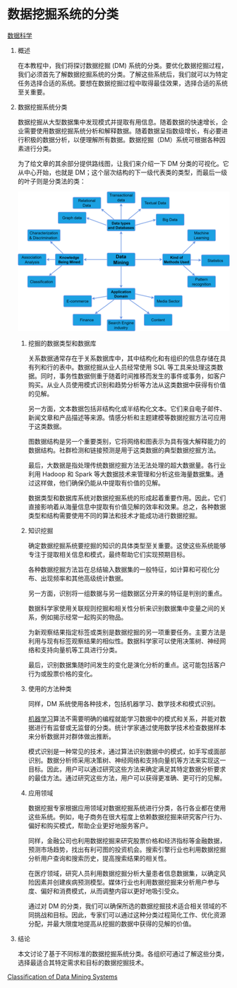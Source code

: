 # 数据挖掘系统的分类

[数据科学](https://www.baeldung.com/cs/category/ai/data-science)

1. 概述

    在本教程中，我们将探讨数据挖掘 (DM) 系统的分类。要优化数据挖掘过程，我们必须首先了解数据挖掘系统的分类。了解这些系统后，我们就可以为特定任务选择合适的系统。要想在数据挖掘过程中取得最佳效果，选择合适的系统至关重要。

2. 数据挖掘系统分类

    数据挖掘从大型数据集中发现模式并提取有用信息。随着数据的快速增长，企业需要使用数据挖掘系统分析和解释数据。随着数据呈指数级增长，有必要进行积极的数据分析，以便理解所有数据。数据挖掘（DM）系统可根据各种因素进行分类。

    为了给文章的其余部分提供路线图，让我们来介绍一下 DM 分类的可视化。它从中心开始，也就是 DM；这个层次结构的下一级代表类的类型，而最后一级的叶子则是分类法的类：

    ![DM分类的可视化](pic/1_DataMiningClassificationMC.png)

    1. 挖掘的数据类型和数据库

        关系数据通常存在于关系数据库中，其中结构化和有组织的信息存储在具有列和行的表中。数据挖掘从业人员经常使用 SQL 等工具来处理这类数据。同时，事务性数据侧重于随着时间推移而发生的事件或事务，如客户购买。从业人员使用模式识别和趋势分析等方法从这类数据中获得有价值的见解。

        另一方面，文本数据包括非结构化或半结构化文本。它们来自电子邮件、新闻文章和产品描述等来源。情感分析和主题建模等数据挖掘方法可应用于这类数据。

        图数据结构是另一个重要类别，它将网络和图表示为具有强大解释能力的数据结构。社群检测和链接预测是用于这类数据的典型数据挖掘方法。

        最后，大数据是指处理传统数据挖掘方法无法处理的超大数据量。各行业利用 Hadoop 和 Spark 等大数据技术来管理和分析这些海量数据集。通过这样做，他们确保仍能从中提取有价值的见解。

        数据类型和数据库系统对数据挖掘系统的形成起着重要作用。因此，它们直接影响着从海量信息中提取有价值见解的效率和效果。总之，各种数据类型和结构需要使用不同的算法和技术才能成功进行数据挖掘。

    2. 知识挖掘

        确定数据挖掘系统要挖掘的知识的具体类型至关重要。这使这些系统能够专注于提取相关信息和模式，最终帮助它们实现预期目标。

        各种数据挖掘方法旨在总结输入数据集的一般特征，如计算和可视化分布、出现频率和其他高级统计数据。

        另一方面，识别将一组数据与另一组数据区分开来的特征是判别的重点。

        数据科学家使用关联规则挖掘和相关性分析来识别数据集中变量之间的关系，例如揭示经常一起购买的物品。

        为新观察结果指定标签或类别是数据挖掘的另一项重要任务。主要方法是利用与现有标签观察结果的相似性。数据科学家可以使用决策树、神经网络和支持向量机等工具进行分类。

        最后，识别数据集随时间发生的变化是演化分析的重点。这可能包括客户行为或股票价格的变化。

    3. 使用的方法种类

        同样，DM 系统使用各种技术，包括机器学习、数学技术和模式识别。

        [机器学习](https://www.baeldung.com/cs/ml-fundamentals)算法不需要明确的编程就能学习数据中的模式和关系，并能对数据进行有监督或无监督的分类。统计学家通过使用数学技术检查数据样本来分析数据并对群体做出推断。

        模式识别是一种常见的技术，通过算法识别数据中的模式，如手写或面部识别。数据分析师采用决策树、神经网络和支持向量机等方法来实现这一目标。因此，用户可以通过研究这些方法来确定满足其特定数据分析要求的最佳方法。通过研究这些方法，用户可以获得更准确、更可行的见解。

    4. 应用领域

        数据挖掘专家根据应用领域对数据挖掘系统进行分类，各行各业都在使用这些系统。例如，电子商务在很大程度上依赖数据挖掘来研究客户行为、偏好和购买模式，帮助企业更好地服务客户。

        同样，金融公司也利用数据挖掘来研究股票价格和经济指标等金融数据，预测市场趋势，找出有利可图的投资机会。搜索引擎行业也利用数据挖掘分析用户查询和搜索历史，提高搜索结果的相关性。

        在医疗领域，研究人员利用数据挖掘分析大量患者信息数据集，以确定风险因素并创建疾病预测模型。媒体行业也利用数据挖掘来分析用户参与度、偏好和消费模式，从而调整内容以更好地吸引受众。

        通过对 DM 的分类，我们可以确保所选的数据挖掘技术适合相关领域的不同挑战和目标。因此，专家们可以通过这种分类过程简化工作、优化资源分配，并最大限度地提高从挖掘的数据中获得的见解的价值。

3. 结论

    本文讨论了基于不同标准的数据挖掘系统分类。各组织可通过了解这些分类，选择最适合其特定需求和目标的数据挖掘技术。

[Classification of Data Mining Systems](https://www.baeldung.com/cs/data-mining-systems)
